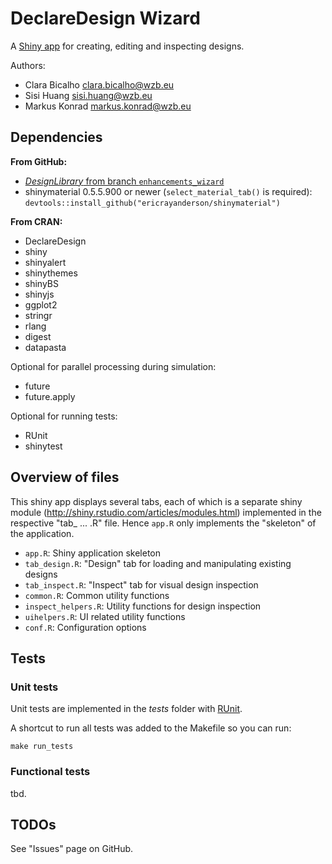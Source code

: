 # DeclareDesign Wizard

A [Shiny app](http://shiny.rstudio.com/) for creating, editing and inspecting designs.

Authors: 

- Clara Bicalho <clara.bicalho@wzb.eu>
- Sisi Huang <sisi.huang@wzb.eu>
- Markus Konrad <markus.konrad@wzb.eu>


## Dependencies

**From GitHub:**

- [*DesignLibrary* from branch `enhancements_wizard`](https://github.com/DeclareDesign/DesignLibrary/tree/enhancements_wizard)
- shinymaterial 0.5.5.900 or newer (`select_material_tab()` is required): `devtools::install_github("ericrayanderson/shinymaterial")`

**From CRAN:**

- DeclareDesign
- shiny
- shinyalert
- shinythemes
- shinyBS
- shinyjs
- ggplot2
- stringr
- rlang
- digest
- datapasta

Optional for parallel processing during simulation:

- future
- future.apply

Optional for running tests:

- RUnit
- shinytest

## Overview of files

This shiny app displays several tabs, each of which is a separate shiny module (http://shiny.rstudio.com/articles/modules.html) implemented in the respective "tab_ ... .R" file. Hence `app.R` only implements the "skeleton" of the application.

- `app.R`: Shiny application skeleton
- `tab_design.R`: "Design" tab for loading and manipulating existing designs
- `tab_inspect.R`: "Inspect" tab for visual design inspection
- `common.R`: Common utility functions
- `inspect_helpers.R`: Utility functions for design inspection
- `uihelpers.R`: UI related utility functions
- `conf.R`: Configuration options

## Tests

### Unit tests

Unit tests are implemented in the *tests* folder with [RUnit](https://cran.r-project.org/web/packages/RUnit/index.html).

A shortcut to run all tests was added to the Makefile so you can run:

```
make run_tests
```

### Functional tests

tbd.

## TODOs

See "Issues" page on GitHub.
